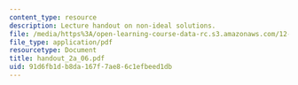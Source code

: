 ```yaml
---
content_type: resource
description: Lecture handout on non-ideal solutions.
file: /media/https%3A/open-learning-course-data-rc.s3.amazonaws.com/12-480-thermodynamics-for-geoscientists-fall-2006/91d6fb1db8da167f7ae86c1efbeed1db_handout_2a_06.pdf
file_type: application/pdf
resourcetype: Document
title: handout_2a_06.pdf
uid: 91d6fb1d-b8da-167f-7ae8-6c1efbeed1db
---
```


